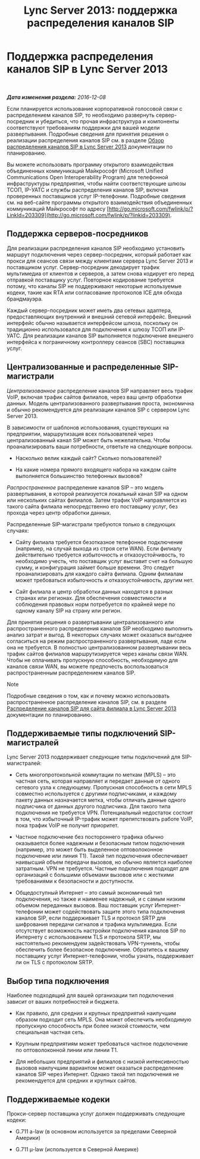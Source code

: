 ﻿---
title: 'Lync Server 2013: поддержка распределения каналов SIP'
TOCTitle: Поддержка распределения каналов SIP
ms:assetid: e3042831-e8d8-4ea2-baa2-1a697401ffa0
ms:mtpsurl: https://technet.microsoft.com/ru-ru/library/Gg399005(v=OCS.15)
ms:contentKeyID: 49311447
ms.date: 12/10/2016
mtps_version: v=OCS.15
ms.translationtype: HT
---

# Поддержка распределения каналов SIP в Lync Server 2013

 

_**Дата изменения раздела:** 2016-12-08_

Если планируется использование корпоративной голосовой связи с распределением каналов SIP, то необходимо развернуть сервер-посредник и убедиться, что прочая инфраструктура и компоненты соответствуют требованиям поддержки для вашей модели развертывания. Подробные сведения для принятия решения о реализации распределения каналов SIP см. в разделе [Обзор распределения каналов SIP в Lync Server 2013](lync-server-2013-overview-of-sip-trunking.md) документации по планированию.

Вы можете использовать программу открытого взаимодействия объединенных коммуникаций Майкрософт (Microsoft Unified Communications Open Interoperability Program) для телефонной инфраструктуры предприятия, чтобы найти соответствующие шлюзы ТСОП, IP-УАТС и службы распределения каналов SIP, включая проверенных поставщиков услуг IP-телефонии. Подробные сведения см. на веб-сайте программы открытого взаимодействия объединенных коммуникаций Майкрософт по адресу [http://go.microsoft.com/fwlink/p/?LinkId=203309](http://go.microsoft.com/fwlink/p/?linkid=203309).

## Поддержка серверов-посредников

Для реализации распределения каналов SIP необходимо установить маршрут подключения через сервер-посредник, который работает как прокси для сеансов связи между клиентами сервера Lync Server 2013 и поставщиком услуг. Сервер-посредник декодирует трафик мультимедиа от клиентов и серверов, а затем снова кодирует его перед отправкой поставщику услуг. Повторное кодирование требуется потому, что каналы SIP не поддерживают некоторые используемые кодеки, такие как RTA или согласование протоколов ICE для обхода брандмауэра.

Каждый сервер-посредник может иметь два сетевых адаптера, предоставляющих внутренний и внешний сетевой интерфейс. Внешний интерфейс обычно называется интерфейсом шлюза, поскольку он традиционно использовался для подключения к шлюзу ТСОП или IP-УАТС. Для реализации каналов SIP выполняется подключение внешнего интерфейса к пограничному контроллеру сеансов (SBC) поставщика услуг.

## Централизованные и распределенные SIP-магистрали

*Централизованное* распределение каналов SIP направляет весь трафик VoIP, включая трафик сайтов филиалов, через ваш центр обработки данных. Модель централизованного развертывания проста, экономична и обычно рекомендуется для реализации каналов SIP с сервером Lync Server 2013.

В зависимости от шаблонов использования, существующих на предприятии, маршрутизация всех пользователей через централизованный канал SIP может быть нежелательна. Чтобы проанализировать ваши потребности, ответьте на следующие вопросы.

  - Насколько велик каждый сайт? Сколько пользователей?

  - На какие номера прямого входящего набора на каждом сайте выполняется большинство телефонных вызовов?

*Распространенное* распределение каналов SIP – это модель развертывания, в которой реализуется локальный канал SIP на одном или нескольких сайтах филиалов. Затем трафик VoIP направляется из такого сайта филиала непосредственно его поставщику услуг, без прохода через центр обработки данных.

Распределенные SIP-магистрали требуются только в следующих случаях:

  - Сайту филиала требуется безотказное телефонное подключение (например, на случай выхода из строя сети WAN). Если филиалу действительно требуется избыточность и отказоустойчивость, то необходимо учесть, что поставщик услуг выставит счет на большую сумму, и конфигурация займет больше времени. Это следует проанализировать для каждого сайта филиала. Одним филиалам может требоваться избыточность и отказоустойчивость, другим нет.

  - Сайт филиала и центр обработки данных находятся в разных странах или регионах. Для обеспечения совместимости и соблюдения правовых норм потребуется по крайней мере по одному каналу SIP на страну или регион.

Для принятия решения о развертывании централизованного или распространенного распределения каналов SIP необходимо выполнить анализ затрат и выгод. В некоторых случаях может оказаться выгоднее согласиться на режим распространенного развертывания, ладе если она не требуется. В полностью централизованном развертывании весь трафик сайтов филиалов маршрутизируется через каналы связи WAN. Чтобы не оплачивать пропускную способность, необходимую для каналов связи WAN, вы можете предпочесть воспользоваться распространенным распределением каналов SIP.

> [!NOTE]  
> Подробные сведения о том, как и почему можно использовать распространенное распределение каналов SIP, см. в разделе <a href="lync-server-2013-branch-site-sip-trunking.md">Распределение каналов SIP для сайта филиала в Lync Server 2013</a> документации по планированию.

## Поддерживаемые типы подключений SIP-магистралей

Lync Server 2013 поддерживает следующие типы подключений для SIP-магистралей:

  - Сеть многопротокольной коммутации по меткам (MPLS) – это частная сеть, которая направляет и передает данные от одного сетевого узла к следующему. Пропускная способность в сети MPLS совместно используется с другими подписчиками, и каждому пакету данных назначается метка, чтобы отличать данные одного подписчика от данных другого подписчика. Для такого типа подключения не требуется VPN. Потенциальный недостаток состоит в том, что избыточный IP-трафик может препятствовать работе VoIP, пока трафик VoIP не получит приоритет.

  - Частное подключение без постороннего трафика обычно оказывается более надежным и безопасным типом подключения (например, это может быть выделенное оптоволоконное подключение или линия Т1). Такой тип подключения обеспечивает наивысший объем передачи вызовов, но обычно является наиболее затратным. VPN не требуется. Частные подключения подходят для организаций с большими объемами вызовов или с жесткими требованиями к безопасности и доступности.

  - Общедоступный Интернет – это самый экономичный тип подключения, но также и наименее надежный, и с самым низким объемом переданных вызовов. Ваш поставщик услуг Интернет-телефонии может содействовать защите этого типа подключения каналов SIP, если поддерживает TLS и протокол SRTP для шифрования передачи сигналов и трафика мультимедиа. Если отсутствует возможность настройки подключения каналов SIP по Интернету с использованием TLS и протокола SRTP, мы настоятельно рекомендуем задействовать VPN-туннель, чтобы обеспечить более безопасное подключение. Обратитесь к вашему поставщику услуг Интернет-телефонии, чтобы узнать, поддерживает ли он TLS с протоколом SRTP.

## Выбор типа подключения

Наиболее подходящий для вашей организации тип подключения зависит от ваших потребностей и бюджета.

  - Как правило, для средних и крупных предприятий наилучшим образом подходит сеть MPLS. Она может обеспечить необходимую пропускную способность при более низкой стоимости, чем специальная частная сеть.

  - Крупным предприятиям может требоваться частное подключение по оптоволоконной линии или линии Т1.

  - Для небольших предприятий и филиалов с низкой интенсивностью вызовов наилучшим вариантом может оказаться распределение каналов SIP через Интернет. Однако такой тип подключения не рекомендуется для средних и крупных сайтов.

## Поддерживаемые кодеки

Прокси-сервер поставщика услуг должен поддерживать следующие кодеки:

  - G.711 a-law (в основном используется за пределами Северной Америки)

  - G.711 µ-law (используется в Северной Америке)

